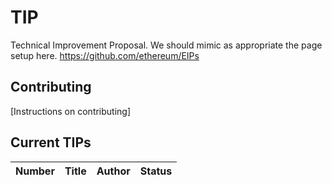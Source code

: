 # TIP


Technical Improvement Proposal. We should mimic as appropriate the page setup here. 
https://github.com/ethereum/EIPs


## Contributing

[Instructions on contributing]

## Current TIPs

|Number	| Title	|Author	| Status |
|-------|:-----:|:-----:|:------:|


